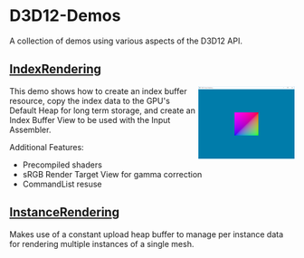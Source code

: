 # D3D12-Demos
A collection of demos using various aspects of the D3D12 API.

## [IndexRendering](IndexRendering/)
<img src="./Images/index_rendering.png" height="128px" align="right">
This demo shows how to create an index buffer resource, copy the index data to the GPU's Default Heap for long term storage, and create an Index Buffer View to be used with the Input Assembler.

Additional Features:
* Precompiled shaders
* sRGB Render Target View for gamma correction
* CommandList resuse

## [InstanceRendering](InstanceRendering/)
Makes use of a constant upload heap buffer to manage per instance data for rendering multiple instances of a single mesh.  
